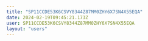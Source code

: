 ```yaml
---
title: "SP11CCDE53K6CSVY8344Z87MM0ZHY6X7SN4X55EQA"
date: 2024-02-19T09:45:21.173Z
user: SP11CCDE53K6CSVY8344Z87MM0ZHY6X7SN4X55EQA
layout: "users"
---
```

    